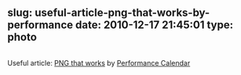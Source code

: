 slug: useful-article-png-that-works-by-performance
date: 2010-12-17 21:45:01
type: photo
---

<a href="http://calendar.perfplanet.com/2010/png-that-works/"><img src="{{@asset.url swerner/tumblr/2010-12-17-useful-article-png-that-works-by-performance-c8ac8e6613.png}}" alt=""/></a>

Useful article: [PNG that works](http://calendar.perfplanet.com/2010/png-that-works/) by [Performance Calendar](http://calendar.perfplanet.com/2010/png-that-works/)
